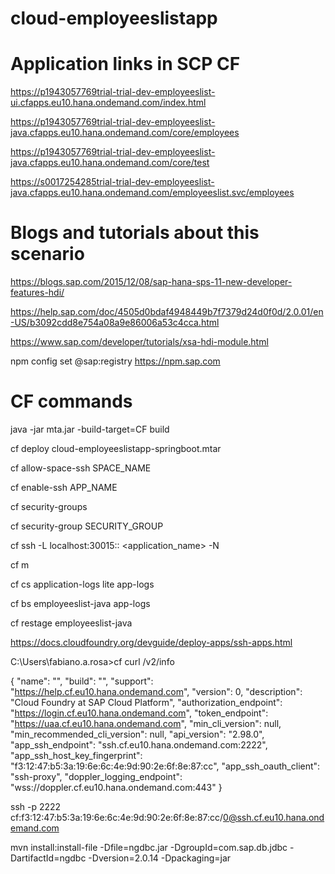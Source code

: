 # cloud-employeeslistapp

# Application links in SCP CF

https://p1943057769trial-trial-dev-employeeslist-ui.cfapps.eu10.hana.ondemand.com/index.html

https://p1943057769trial-trial-dev-employeeslist-java.cfapps.eu10.hana.ondemand.com/core/employees

https://p1943057769trial-trial-dev-employeeslist-java.cfapps.eu10.hana.ondemand.com/core/test

https://s0017254285trial-trial-dev-employeeslist-java.cfapps.eu10.hana.ondemand.com/employeeslist.svc/employees

# Blogs and tutorials about this scenario
https://blogs.sap.com/2015/12/08/sap-hana-sps-11-new-developer-features-hdi/

https://help.sap.com/doc/4505d0bdaf4948449b7f7379d24d0f0d/2.0.01/en-US/b3092cdd8e754a08a9e86006a53c4cca.html

https://www.sap.com/developer/tutorials/xsa-hdi-module.html

npm config set @sap:registry https://npm.sap.com

# CF commands
java -jar mta.jar -build-target=CF build

cf deploy cloud-employeeslistapp-springboot.mtar

cf allow-space-ssh SPACE_NAME

cf enable-ssh APP_NAME

cf security-groups

cf security-group SECURITY_GROUP

cf ssh -L localhost:30015:<host>:<port> <application_name> -N

cf m  

cf cs application-logs lite app-logs  

cf bs employeeslist-java app-logs 

cf restage employeeslist-java

https://docs.cloudfoundry.org/devguide/deploy-apps/ssh-apps.html

C:\Users\fabiano.a.rosa>cf curl /v2/info

{
   "name": "",
   "build": "",
   "support": "https://help.cf.eu10.hana.ondemand.com",
   "version": 0,
   "description": "Cloud Foundry at SAP Cloud Platform",
   "authorization_endpoint": "https://login.cf.eu10.hana.ondemand.com",
   "token_endpoint": "https://uaa.cf.eu10.hana.ondemand.com",
   "min_cli_version": null,
   "min_recommended_cli_version": null,
   "api_version": "2.98.0",
   "app_ssh_endpoint": "ssh.cf.eu10.hana.ondemand.com:2222",
   "app_ssh_host_key_fingerprint": "f3:12:47:b5:3a:19:6e:6c:4e:9d:90:2e:6f:8e:87:cc",
   "app_ssh_oauth_client": "ssh-proxy",
   "doppler_logging_endpoint": "wss://doppler.cf.eu10.hana.ondemand.com:443"
}


ssh -p 2222 cf:f3:12:47:b5:3a:19:6e:6c:4e:9d:90:2e:6f:8e:87:cc/0@ssh.cf.eu10.hana.ondemand.com

mvn install:install-file -Dfile=ngdbc.jar -DgroupId=com.sap.db.jdbc -DartifactId=ngdbc -Dversion=2.0.14 -Dpackaging=jar
 
 
